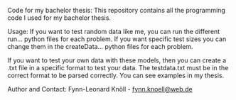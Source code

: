 Code for my bachelor thesis:
This repository contains all the programming code I used for my bachelor thesis.

Usage:
If you want to test random data like me, you can run the different run... python files for each problem.
If you want specific test sizes you can change them in the createData... python files for each problem.

If you want to test your own data with these models, then you can create a .txt file in a specific format to test your data.
The testdata.txt must be in the correct format to be parsed correctly.
You can see examples in my thesis.

Author and Contact:
Fynn-Leonard Knöll - fynn.knoell@web.de
